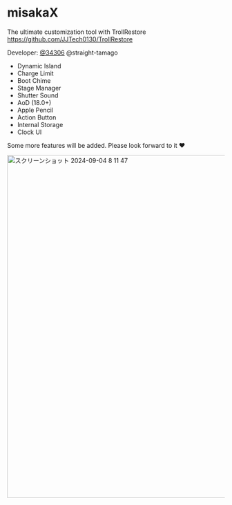 # misakaX

The ultimate customization tool with TrollRestore  
https://github.com/JJTech0130/TrollRestore

Developer: [@34306](https://github.com/34306) @straight-tamago 

- Dynamic Island
- Charge Limit
- Boot Chime
- Stage Manager
- Shutter Sound
- AoD (18.0+)
- Apple Pencil
- Action Button
- Internal Storage
- Clock UI

Some more features will be added. Please look forward to it ❤️

<img width="794" alt="スクリーンショット 2024-09-04 8 11 47" src="https://github.com/user-attachments/assets/0540715e-2758-4393-9b56-3d2c7760eab1">
